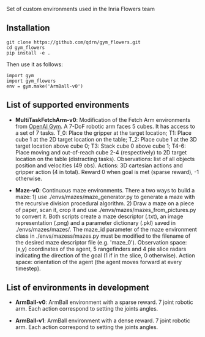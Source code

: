 Set of custom environments used in the Inria Flowers team

## Installation

```
git clone https://github.com/qdrn/gym_flowers.git
cd gym_flowers
pip install -e .
```

Then use it as follows:

```
import gym
import gym_flowers
env = gym.make('ArmBall-v0')
```

## List of supported environments

* **MultiTaskFetchArm-v0**:
Modification of the Fetch Arm environments from [OpenAI Gym](https://github.com/openai/gym). A 7-DoF robotic arm faces 5 cubes. It has access to a set of 7 tasks. T_0: Place the gripper at the target location; T1: Place cube 1 at the 2D target location on the table; T_2: Place cube 1 at the 3D target location above cube 0; T3: Stack cube 0 above cube 1; T4-6: Place moving and out-of-reach cube 2-4 (respectively) to 2D target location on the table (distracting tasks).
Observations: list of all objects position and velocities (49 obs). Actions: 3D cartesian actions and gripper action (4 in total). Reward 0 when goal is met (sparse reward), -1 otherwise.

* **Maze-v0**:
Continuous maze environments. There a two ways to build a maze: 1) use ./envs/mazes/maze_generator.py to generate a maze with the recursive division procedural algorithm. 2) Draw a maze on a piece of paper, scan it, crop it and use ./envs/mazes/mazes_from_pictures.py to convert it. Both scripts create a maze descriptor (.txt), an image representation (.png) and a parameter dictionary (.pkl) saved in ./envs/mazes/mazes/. The maze_id parameter of the maze environment class in ./envs/mazess/mazes.py must be modified to the filename of the desired maze descriptor file (e.g. 'maze_0'). Observation space: (x,y) coordinates of the agent, 5 rangefinders and 4 pie slice radars indicating the direction of the goal (1 if in the slice, 0 otherwise). Action space: orientation of the agent (the agent moves forward at every timestep). 

## List of environments in development

* **ArmBall-v0**:
ArmBall environment with a sparse reward. 7 joint robotic arm. Each action correspond to setting the joints angles.

* **ArmBall-v1**:
ArmBall environment with a dense reward. 7 joint robotic arm. Each action correspond to setting the joints angles.
